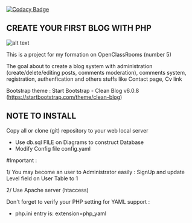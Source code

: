 [![Codacy Badge](https://app.codacy.com/project/badge/Grade/ca81c3a410df40c2b895763aecfeb1bc)](https://www.codacy.com/gh/Kimealabs/P5/dashboard?utm_source=github.com&utm_medium=referral&utm_content=Kimealabs/P5&utm_campaign=Badge_Grade)

## CREATE YOUR FIRST BLOG WITH PHP

![alt text](https://www.php.net//images/logos/php-med-trans-light.gif)

This is a project for my formation on OpenClassRooms (number 5)

The goal about to create a blog system with administration (create/delete/editing posts, comments moderation), comments system, registration, authenfication and others stuffs like Contact page, Cv link

Bootstrap theme : Start Bootstrap - Clean Blog v6.0.8 (https://startbootstrap.com/theme/clean-blog)

## NOTE TO INSTALL

Copy all or clone (git) repository to your web local server

- Use db.sql FILE on Diagrams to construct Database
- Modify Config file config.yaml

#Important :

1/ You may become an user to Administrator easily : SignUp and update Level field on User Table to 1

2/ Use Apache server (htaccess)

Don't forget to verify your PHP setting for YAML support :

- php.ini entry is: extension=php_yaml

